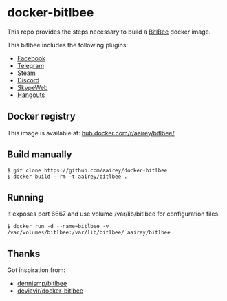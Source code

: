 docker-bitlbee
==============

This repo provides the steps necessary to build a
[BitlBee](http://www.bitlbee.org/) docker image.

This bitlbee includes the following plugins:
* [Facebook](https://wiki.bitlbee.org/HowtoFacebookMQTT)
* [Telegram](https://github.com/majn/telegram-purple)
* [Steam](https://github.com/jgeboski/bitlbee-steam)
* [Discord](https://github.com/sm00th/bitlbee-discord/)
* [SkypeWeb](https://wiki.bitlbee.org/HowtoSkypeWeb)
* [Hangouts](https://bitbucket.org/EionRobb/purple-hangouts)

Docker registry
---------------

This image is available at: [hub.docker.com/r/aairey/bitlbee/](https://hub.docker.com/r/aairey/bitlbee/)

Build manually
--------------

```
$ git clone https://github.com/aairey/docker-bitlbee
$ docker build --rm -t aairey/bitlbee .
```

Running
-------

It exposes port 6667 and use volume /var/lib/bitlbee for configuration files.

```
$ docker run -d --name=bitlbee -v /var/volumes/bitlbee:/var/lib/bitlbee/ aairey/bitlbee
```

Thanks
------

Got inspiration from:

* [dennismp/bitlbee](https://github.com/dennis/docker-bitlbee)
* [deviavir/docker-bitlbee](https://github.com/DeviaVir/docker-bitlbee)
